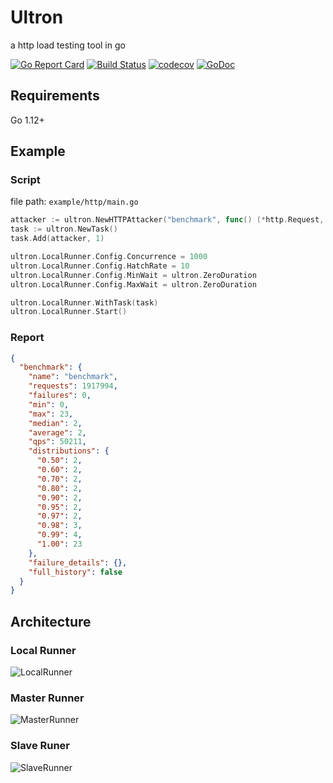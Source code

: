# Ultron
a http load testing tool in go

[![Go Report Card](https://goreportcard.com/badge/github.com/qastub/ultron)](https://goreportcard.com/report/github.com/qastub/ultron) [![Build Status](https://travis-ci.org/qastub/ultron.svg?branch=master)](https://travis-ci.org/qastub/ultron) [![codecov](https://codecov.io/gh/qastub/ultron/branch/master/graph/badge.svg)](https://codecov.io/gh/qastub/ultron)  [![GoDoc](https://godoc.org/github.com/qastub/ultron?status.svg)](https://godoc.org/github.com/qastub/ultron)

## Requirements

Go 1.12+

## Example

### **Script**

file path: `example/http/main.go`

```go
attacker := ultron.NewHTTPAttacker("benchmark", func() (*http.Request, error) { return http.NewRequest(http.MethodGet, "http://127.0.0.1/", nil) })
task := ultron.NewTask()
task.Add(attacker, 1)

ultron.LocalRunner.Config.Concurrence = 1000
ultron.LocalRunner.Config.HatchRate = 10
ultron.LocalRunner.Config.MinWait = ultron.ZeroDuration
ultron.LocalRunner.Config.MaxWait = ultron.ZeroDuration

ultron.LocalRunner.WithTask(task)
ultron.LocalRunner.Start()
```

### Report

```json
{
  "benchmark": {
    "name": "benchmark",
    "requests": 1917994,
    "failures": 0,
    "min": 0,
    "max": 23,
    "median": 2,
    "average": 2,
    "qps": 50211,
    "distributions": {
      "0.50": 2,
      "0.60": 2,
      "0.70": 2,
      "0.80": 2,
      "0.90": 2,
      "0.95": 2,
      "0.97": 2,
      "0.98": 3,
      "0.99": 4,
      "1.00": 23
    },
    "failure_details": {},
    "full_history": false
  }
}
```

## Architecture

### Local Runner
![LocalRunner](https://my-storage.oss-cn-shanghai.aliyuncs.com/picgo/20200413155141.png)

### Master Runner

![MasterRunner](https://my-storage.oss-cn-shanghai.aliyuncs.com/picgo/20200413155207.png)

### Slave Runer

![SlaveRunner](https://my-storage.oss-cn-shanghai.aliyuncs.com/picgo/20200413155607.png)
